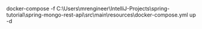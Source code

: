 docker-compose -f C:\Users\mrengineer\IntelliJ-Projects\spring-tutorial\spring-mongo-rest-api\src\main\resources\docker-compose.yml up -d